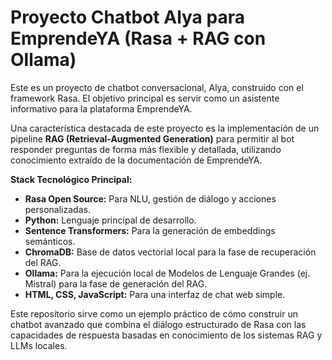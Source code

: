 # Proyecto Chatbot Alya para EmprendeYA (Rasa + RAG con Ollama)

Este es un proyecto de chatbot conversacional, Alya, construido con el framework Rasa. El objetivo principal es servir como un asistente informativo para la plataforma EmprendeYA.

Una característica destacada de este proyecto es la implementación de un pipeline **RAG (Retrieval-Augmented Generation)** para permitir al bot responder preguntas de forma más flexible y detallada, utilizando conocimiento extraído de la documentación de EmprendeYA.

**Stack Tecnológico Principal:**
*   **Rasa Open Source:** Para NLU, gestión de diálogo y acciones personalizadas.
*   **Python:** Lenguaje principal de desarrollo.
*   **Sentence Transformers:** Para la generación de embeddings semánticos.
*   **ChromaDB:** Base de datos vectorial local para la fase de recuperación del RAG.
*   **Ollama:** Para la ejecución local de Modelos de Lenguaje Grandes (ej. Mistral) para la fase de generación del RAG.
*   **HTML, CSS, JavaScript:** Para una interfaz de chat web simple.

Este repositorio sirve como un ejemplo práctico de cómo construir un chatbot avanzado que combina el diálogo estructurado de Rasa con las capacidades de respuesta basadas en conocimiento de los sistemas RAG y LLMs locales.
